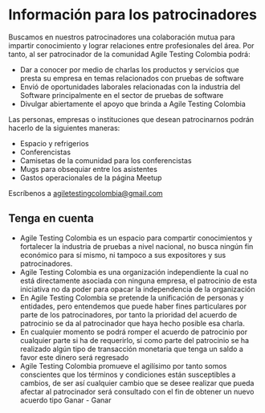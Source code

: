 # Información para los patrocinadores

Buscamos en nuestros patrocinadores una colaboración mutua para impartir conocimiento y lograr relaciones entre profesionales del área. Por tanto, al ser patrocinador de la comunidad Agile Testing Colombia podrá:

* Dar a conocer por medio de charlas los productos y servicios que presta su empresa en temas relacionados con pruebas de software
* Envió de oportunidades laborales relacionadas con la industria del Software principalmente en el sector de pruebas de software
* Divulgar abiertamente el apoyo que brinda a Agile Testing Colombia

Las personas, empresas o instituciones que desean patrocinarnos podrán hacerlo de la siguientes maneras:

* Espacio y refrigerios
* Conferencistas
* Camisetas de la comunidad para los conferencistas
* Mugs para obsequiar entre los asistentes
* Gastos operacionales de la página Meetup

Escríbenos a agiletestingcolombia@gmail.com

## Tenga en cuenta

* Agile Testing Colombia es un espacio para compartir conocimientos y fortalecer la industria de pruebas a nivel nacional, no busca ningún fin económico para sí mismo, ni tampoco a sus expositores y sus patrocinadores.
* Agile Testing Colombia es una organización independiente la cual no está directamente asociada con ninguna empresa, el patrocinio de esta iniciativa no da poder para opacar la independencia de la organización
* En Agile Testing Colombia se pretende la unificación de personas y entidades, pero entendemos que puede haber fines particulares por parte de los patrocinadores, por tanto la prioridad del acuerdo de patrocinio se da al patrocinador que haya hecho posible esa charla.
* En cualquier momento se podrá romper el acuerdo de patrocinio por cualquier parte si ha de requerirlo, si como parte del patrocinio se ha realizado algún tipo de transacción monetaria que tenga un saldo a favor este dinero será regresado
* Agile Testing Colombia promueve el agilísimo por tanto somos conscientes que los términos y condiciones están susceptibles a cambios, de ser así cualquier cambio que se desee realizar que pueda afectar al patrocinador será consultado con el fin de obtener un nuevo acuerdo tipo Ganar - Ganar
